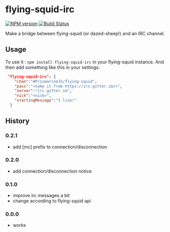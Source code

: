 # flying-squid-irc

[![NPM version](https://img.shields.io/npm/v/flying-squid-irc.svg)](http://npmjs.com/package/prismarine-biome)
[![Build Status](https://circleci.com/gh/rom1504/flying-squid-irc/tree/master.svg?style=shield)](https://circleci.com/gh/rom1504/flying-squid-irc/tree/master)

Make a bridge between flying-squid (or dazed-sheep!)  and an IRC channel.

## Usage

To use it : `npm install flying-squid-irc` in your flying-squid instance.
And then add something like this in your settings:
```json
 "flying-squid-irc": {
    "chan":"#PrismarineJS/flying-squid",
    "pass":"<take it from https://irc.gitter.im/>",
    "server":"irc.gitter.im",
    "nick":"<nick>",
    "startingMessage":"I live!"
  }
```

## History 

### 0.2.1
* add [mc] prefix to connection/disconnection

### 0.2.0
* add connection/disconnection notice

### 0.1.0
* improve irc messages a bit
* change according to flying-squid api

### 0.0.0

* works